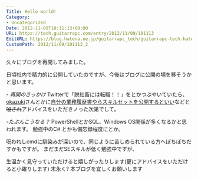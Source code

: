 ```yaml
---
Title: Hello world!
Category:
- Uncategorized
Date: 2012-11-09T10:11:13+09:00
URL: https://tech.guitarrapc.com/entry/2012/11/09/101113
EditURL: https://blog.hatena.ne.jp/guitarrapc_tech/guitarrapc-tech.hatenablog.com/atom/entry/11696248318757675997
CustomPath: 2012/11/09/101113_2
---
```


<p>久々にブログを再開してみました。</p>
<p>日頃社内で精力的に公開していたのですが、今後はブログに公開の場を移そうかと思います。</p>
<p><em> - 再開のきっかけ</em> Twitterで「脱社畜には転職！！」をとかつぶやいていたら、<a href="https://twitter.com/okazuki">okazuki</a>さんとかに<a href="http://twitter.com/okazuki/status/266195629435416576">自分の業務履歴書やらスキルセットを公開するといい</a>などと<del>唆され</del>アドバイスをいただきノった次第でして。</p>
<p><em> -</em><em>たぶんこうなる？</em> PowerShellとかSQL、Windows OS関係が多くなるかと思われます。 勉強中のC# とかも備忘録程度にとか。</p>
<p>呪われしcmdに馴染みが深いので、同じように苦しめられている方へぼちぼちだすかもですが。 まだまだSEスキルが低く勉強中ですが、</p>
<p>生温かく見守っていただけると嬉しがったりします(更にアドバイスをいただけると小躍りします) 末永く? 本ブログを宜しくお願いします </p>
